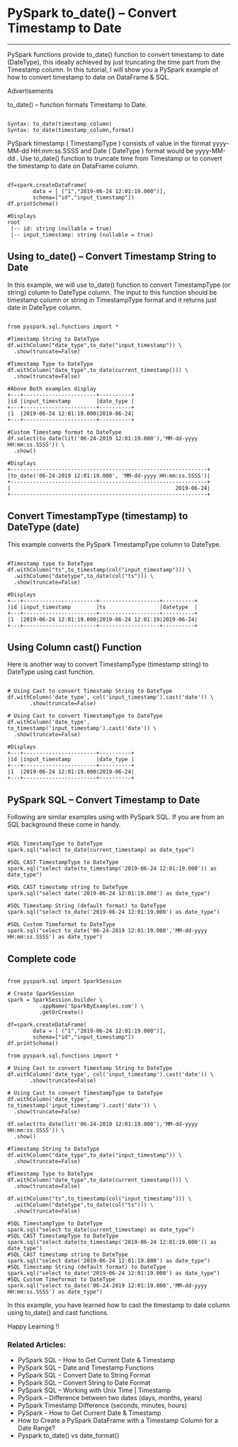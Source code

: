 # PySpark to_date() – Convert Timestamp to Date

---

PySpark functions provide to_date() function to convert timestamp to date (DateType), this ideally achieved by just truncating the time part from the Timestamp column. In this tutorial, I will show you a PySpark example of how to convert timestamp to date on DataFrame & SQL.

Advertisements

to_date() – function formats Timestamp to Date.

```

Syntax: to_date(timestamp_column)
Syntax: to_date(timestamp_column,format)

```

PySpark timestamp ( TimestampType ) consists of value in the format yyyy-MM-dd HH:mm:ss.SSSS and Date ( DateType ) format would be yyyy-MM-dd . Use to_date() function to truncate time from Timestamp or to convert the timestamp to date on DataFrame column.

```

df=spark.createDataFrame(
        data = [ ("1","2019-06-24 12:01:19.000")],
        schema=["id","input_timestamp"])
df.printSchema()

#Displays
root
 |-- id: string (nullable = true)
 |-- input_timestamp: string (nullable = true)

```

## Using to_date() – Convert Timestamp String to Date

In this example, we will use to_date() function to convert TimestampType (or string) column to DateType column. The input to this function should be timestamp column or string in TimestampType format and it returns just date in DateType column.

```

from pyspark.sql.functions import *

#Timestamp String to DateType
df.withColumn("date_type",to_date("input_timestamp")) \
  .show(truncate=False)

#Timestamp Type to DateType
df.withColumn("date_type",to_date(current_timestamp())) \
  .show(truncate=False) 

#Above Both examples display
+---+-----------------------+----------+
|id |input_timestamp        |date_type |
+---+-----------------------+----------+
|1  |2019-06-24 12:01:19.000|2019-06-24|
+---+-----------------------+----------+

#Custom Timestamp format to DateType
df.select(to_date(lit('06-24-2019 12:01:19.000'),'MM-dd-yyyy HH:mm:ss.SSSS')) \
  .show()

#Displays
+--------------------------------------------------------------+
|to_date('06-24-2019 12:01:19.000', 'MM-dd-yyyy HH:mm:ss.SSSS')|
+--------------------------------------------------------------+
|                                                    2019-06-24|
+--------------------------------------------------------------+

```

## Convert TimestampType (timestamp) to DateType (date)

This example converts the PySpark TimestampType column to DateType.

```

#Timestamp type to DateType
df.withColumn("ts",to_timestamp(col("input_timestamp"))) \
  .withColumn("datetype",to_date(col("ts"))) \
  .show(truncate=False)

#Displays
+---+-----------------------+-------------------+----------+
|id |input_timestamp        |ts                 |datetype  |
+---+-----------------------+-------------------+----------+
|1  |2019-06-24 12:01:19.000|2019-06-24 12:01:19|2019-06-24|
+---+-----------------------+-------------------+----------+

```

## Using Column cast() Function

Here is another way to convert TimestampType (timestamp string) to DateType using cast function.

```

# Using Cast to convert Timestamp String to DateType
df.withColumn('date_type', col('input_timestamp').cast('date')) \
       .show(truncate=False)

# Using Cast to convert TimestampType to DateType
df.withColumn('date_type', to_timestamp('input_timestamp').cast('date')) \
  .show(truncate=False)

#Displays
+---+-----------------------+----------+
|id |input_timestamp        |date_type |
+---+-----------------------+----------+
|1  |2019-06-24 12:01:19.000|2019-06-24|
+---+-----------------------+----------+

```

## PySpark SQL – Convert Timestamp to Date

Following are similar examples using with PySpark SQL. If you are from an SQL background these come in handy.

```

#SQL TimestampType to DateType
spark.sql("select to_date(current_timestamp) as date_type")

#SQL CAST TimestampType to DateType
spark.sql("select date(to_timestamp('2019-06-24 12:01:19.000')) as date_type")

#SQL CAST timestamp string to DateType
spark.sql("select date('2019-06-24 12:01:19.000') as date_type")

#SQL Timestamp String (default format) to DateType
spark.sql("select to_date('2019-06-24 12:01:19.000') as date_type")

#SQL Custom Timeformat to DateType
spark.sql("select to_date('06-24-2019 12:01:19.000','MM-dd-yyyy HH:mm:ss.SSSS') as date_type")

```

## Complete code

```

from pyspark.sql import SparkSession

# Create SparkSession
spark = SparkSession.builder \
          .appName('SparkByExamples.com') \
          .getOrCreate()

df=spark.createDataFrame(
        data = [ ("1","2019-06-24 12:01:19.000")],
        schema=["id","input_timestamp"])
df.printSchema()

from pyspark.sql.functions import *

# Using Cast to convert Timestamp String to DateType
df.withColumn('date_type', col('input_timestamp').cast('date')) \
       .show(truncate=False)

# Using Cast to convert TimestampType to DateType
df.withColumn('date_type', to_timestamp('input_timestamp').cast('date')) \
  .show(truncate=False)

df.select(to_date(lit('06-24-2019 12:01:19.000'),'MM-dd-yyyy HH:mm:ss.SSSS')) \
  .show()
  
#Timestamp String to DateType
df.withColumn("date_type",to_date("input_timestamp")) \
  .show(truncate=False)

#Timestamp Type to DateType
df.withColumn("date_type",to_date(current_timestamp())) \
  .show(truncate=False) 

df.withColumn("ts",to_timestamp(col("input_timestamp"))) \
  .withColumn("datetype",to_date(col("ts"))) \
  .show(truncate=False)
    
#SQL TimestampType to DateType
spark.sql("select to_date(current_timestamp) as date_type")
#SQL CAST TimestampType to DateType
spark.sql("select date(to_timestamp('2019-06-24 12:01:19.000')) as date_type")
#SQL CAST timestamp string to DateType
spark.sql("select date('2019-06-24 12:01:19.000') as date_type")
#SQL Timestamp String (default format) to DateType
spark.sql("select to_date('2019-06-24 12:01:19.000') as date_type")
#SQL Custom Timeformat to DateType
spark.sql("select to_date('06-24-2019 12:01:19.000','MM-dd-yyyy HH:mm:ss.SSSS') as date_type")

```

In this example, you have learned how to cast the timestamp to date column using to_date() and cast functions.

Happy Learning !!

### Related Articles:
- PySpark SQL – How to Get Current Date & Timestamp
- PySpark SQL – Date and Timestamp Functions
- PySpark SQL – Convert Date to String Format
- PySpark SQL – Convert String to Date Format
- PySpark SQL – Working with Unix Time | Timestamp
- PySpark – Difference between two dates (days, months, years)
- PySpark Timestamp Difference (seconds, minutes, hours)
- PySpark – How to Get Current Date & Timestamp
- How to Create a PySpark DataFrame with a Timestamp Column for a Date Range?
- Pyspark to_date() vs date_format()

